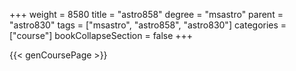 +++
weight = 8580
title = "astro858"
degree = "msastro"
parent = "astro830"
tags = ["msastro", "astro858", "astro830"]
categories = ["course"]
bookCollapseSection = false
+++

{{< genCoursePage >}}
